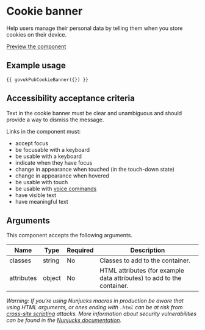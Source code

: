# Cookie banner

Help users manage their personal data by telling them when you store cookies on their device.

[Preview the component](https://govuk-publishing-frontend.herokuapp.com/components/cookie-banner/)

## Example usage

```
{{ govukPubCookieBanner({}) }}
```

## Accessibility acceptance criteria

Text in the cookie banner must be clear and unambiguous and should provide a way to dismiss the message.

Links in the component must:

- accept focus
- be focusable with a keyboard
- be usable with a keyboard
- indicate when they have focus
- change in appearance when touched (in the touch-down state)
- change in appearance when hovered
- be usable with touch
- be usable with [voice commands](https://www.w3.org/WAI/perspectives/voice.html)
- have visible text
- have meaningful text

## Arguments

This component accepts the following arguments.

|Name|Type|Required|Description|
|---|---|---|---|
|classes|string|No|Classes to add to the container.|
|attributes|object|No|HTML attributes (for example data attributes) to add to the container.|

*Warning: If you’re using Nunjucks macros in production be aware that using HTML arguments, or ones ending with `.html` can be at risk from [cross-site scripting](https://en.wikipedia.org/wiki/Cross-site_scripting) attacks. More information about security vulnerabilities can be found in the [Nunjucks documentation](https://mozilla.github.io/nunjucks/api.html#user-defined-templates-warning).*
